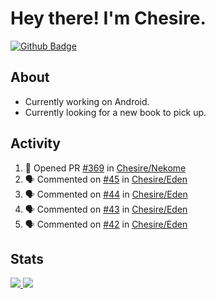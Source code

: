 # Hey there! I'm Chesire.

[![Github Badge](https://img.shields.io/badge/-Github-000?style=flat-square&logo=Github&logoColor=white&link=https://github.com/chesire)](https://github.com/chesire)

## About

<!-- Uses https://github.com/Chesire/natemoo-re -->
* Currently working on Android.
* Currently looking for a new book to pick up.
<!--
* Currently listening to: 
<a href="https://natemoo-re-iirbxe7wf.vercel.app/now-playing?open">
    <img src="https://natemoo-re-iirbxe7wf.vercel.app/now-playing" width="256" height="64" alt="Now Playing">
</a>  
-->

## Activity

<!-- Uses https://github.com/jamesgeorge007/github-activity-readme -->
<!--START_SECTION:activity-->
1. 💪 Opened PR [#369](https://github.com/Chesire/Nekome/pull/369) in [Chesire/Nekome](https://github.com/Chesire/Nekome)
2. 🗣 Commented on [#45](https://github.com/Chesire/Eden/issues/45) in [Chesire/Eden](https://github.com/Chesire/Eden)
3. 🗣 Commented on [#44](https://github.com/Chesire/Eden/issues/44) in [Chesire/Eden](https://github.com/Chesire/Eden)
4. 🗣 Commented on [#43](https://github.com/Chesire/Eden/issues/43) in [Chesire/Eden](https://github.com/Chesire/Eden)
5. 🗣 Commented on [#42](https://github.com/Chesire/Eden/issues/42) in [Chesire/Eden](https://github.com/Chesire/Eden)
<!--END_SECTION:activity-->

## Stats

<a href="https://github-readme-stats.vercel.app/api/top-langs/?username=chesire&theme=tokyonight">
    <img src="https://github-readme-stats.vercel.app/api/top-langs/?username=chesire&layout=compact&theme=tokyonight" >
</a>
<a href="https://github-readme-stats.vercel.app/api?username=chesire&show_icons=true&theme=tokyonight">
    <img src="https://github-readme-stats.vercel.app/api?username=chesire&show_icons=true&theme=tokyonight" >
</a>  
